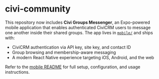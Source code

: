 # civi-community

This repository now includes **Civi Groups Messenger**, an Expo-powered mobile application that enables authenticated CiviCRM users to message one another inside their shared groups. The app lives in [`mobile/`](./mobile) and ships with:

- CiviCRM authentication via API key, site key, and contact ID
- Group browsing and membership-aware messaging
- A modern React Native experience targeting iOS, Android, and the web

Refer to the [mobile README](./mobile/README.md) for full setup, configuration, and usage instructions.
